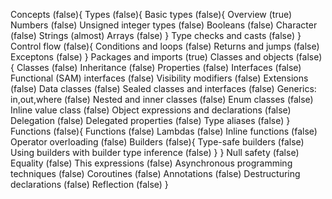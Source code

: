 Concepts (false){
    Types (false){
        Basic types (false){
            Overview (true)
            Numbers (false)
            Unsigned integer types (false)
            Booleans (false)
            Character (false)
            Strings (almost)
            Arrays (false)
        }
        Type checks and casts (false)
    }
    Control flow (false){
        Conditions and loops (false)
        Returns and jumps (false)
        Exceptons (false)
    }
    Packages and imports (true)
    Classes and objects (false){
        Classes (false)
        Inheritance (false)
        Properties (false)
        Interfaces (false)
        Functional (SAM) interfaces (false)
        Visibility modifiers (false)
        Extensions (false)
        Data classes (false)
        Sealed classes and interfaces (false)
        Generics: in,out,where (false)
        Nested and inner classes (false)
        Enum classes (false)
        Inline value class (false)
        Object expressions and declarations (false)
        Delegation (false)
        Delegated properties (false)
        Type aliases (false)
    }
    Functions (false){
        Functions (false)
        Lambdas (false)
        Inline functions (false)
        Operator overloading (false)
        Builders (false){
            Type-safe builders (false)
            Using builders with builder type inference (false)
        }
    }
    Null safety (false)    
    Equality (false)
    This expressions (false)
    Asynchronous programming techniques (false)
    Coroutines (false)
    Annotations (false)
    Destructuring declarations (false)
    Reflection (false)
}
        
        
        
        